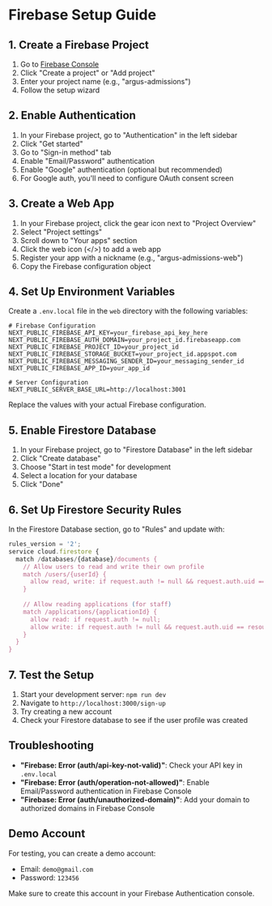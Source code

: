 # Firebase Setup Guide

## 1. Create a Firebase Project

1. Go to [Firebase Console](https://console.firebase.google.com/)
2. Click "Create a project" or "Add project"
3. Enter your project name (e.g., "argus-admissions")
4. Follow the setup wizard

## 2. Enable Authentication

1. In your Firebase project, go to "Authentication" in the left sidebar
2. Click "Get started"
3. Go to "Sign-in method" tab
4. Enable "Email/Password" authentication
5. Enable "Google" authentication (optional but recommended)
6. For Google auth, you'll need to configure OAuth consent screen

## 3. Create a Web App

1. In your Firebase project, click the gear icon next to "Project Overview"
2. Select "Project settings"
3. Scroll down to "Your apps" section
4. Click the web icon (</>) to add a web app
5. Register your app with a nickname (e.g., "argus-admissions-web")
6. Copy the Firebase configuration object

## 4. Set Up Environment Variables

Create a `.env.local` file in the `web` directory with the following variables:

```env
# Firebase Configuration
NEXT_PUBLIC_FIREBASE_API_KEY=your_firebase_api_key_here
NEXT_PUBLIC_FIREBASE_AUTH_DOMAIN=your_project_id.firebaseapp.com
NEXT_PUBLIC_FIREBASE_PROJECT_ID=your_project_id
NEXT_PUBLIC_FIREBASE_STORAGE_BUCKET=your_project_id.appspot.com
NEXT_PUBLIC_FIREBASE_MESSAGING_SENDER_ID=your_messaging_sender_id
NEXT_PUBLIC_FIREBASE_APP_ID=your_app_id

# Server Configuration
NEXT_PUBLIC_SERVER_BASE_URL=http://localhost:3001
```

Replace the values with your actual Firebase configuration.

## 5. Enable Firestore Database

1. In your Firebase project, go to "Firestore Database" in the left sidebar
2. Click "Create database"
3. Choose "Start in test mode" for development
4. Select a location for your database
5. Click "Done"

## 6. Set Up Firestore Security Rules

In the Firestore Database section, go to "Rules" and update with:

```javascript
rules_version = '2';
service cloud.firestore {
  match /databases/{database}/documents {
    // Allow users to read and write their own profile
    match /users/{userId} {
      allow read, write: if request.auth != null && request.auth.uid == userId;
    }
    
    // Allow reading applications (for staff)
    match /applications/{applicationId} {
      allow read: if request.auth != null;
      allow write: if request.auth != null && request.auth.uid == resource.data.studentId;
    }
  }
}
```

## 7. Test the Setup

1. Start your development server: `npm run dev`
2. Navigate to `http://localhost:3000/sign-up`
3. Try creating a new account
4. Check your Firestore database to see if the user profile was created

## Troubleshooting

- **"Firebase: Error (auth/api-key-not-valid)"**: Check your API key in `.env.local`
- **"Firebase: Error (auth/operation-not-allowed)"**: Enable Email/Password authentication in Firebase Console
- **"Firebase: Error (auth/unauthorized-domain)"**: Add your domain to authorized domains in Firebase Console

## Demo Account

For testing, you can create a demo account:
- Email: `demo@gmail.com`
- Password: `123456`

Make sure to create this account in your Firebase Authentication console. 